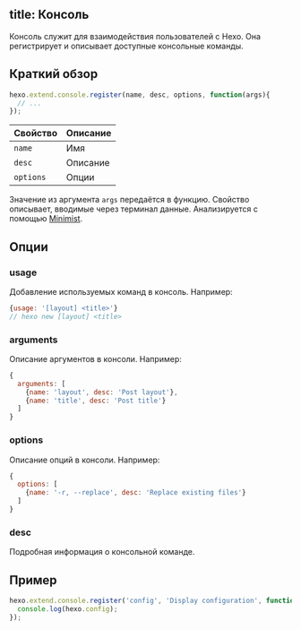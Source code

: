 title: Консоль
---
Консоль служит для взаимодействия пользователей с Hexo. Она регистрирует и описывает доступные консольные команды.

## Краткий обзор

``` js
hexo.extend.console.register(name, desc, options, function(args){
  // ...
});
```

Свойство | Описание
--- | ---
`name` | Имя
`desc` | Описание
`options`| Опции

Значение из аргумента `args` передаётся в функцию. Свойство описывает, вводимые через терминал данные. Анализируется с помощью [Minimist].

## Опции

### usage

Добавление используемых команд в консоль. Например:

``` js
{usage: '[layout] <title>'}
// hexo new [layout] <title>
```

### arguments

Описание аргументов в консоли. Например:

``` js
{
  arguments: [
    {name: 'layout', desc: 'Post layout'},
    {name: 'title', desc: 'Post title'}
  ]
}
```

### options

Описание опций в консоли. Например:

``` js
{
  options: [
    {name: '-r, --replace', desc: 'Replace existing files'}
  ]
}
```

### desc

Подробная информация о консольной команде.

## Пример

``` js
hexo.extend.console.register('config', 'Display configuration', function(args){
  console.log(hexo.config);
});
```

[Minimist]: https://github.com/substack/minimist
